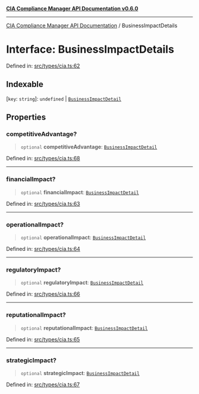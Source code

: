 [**CIA Compliance Manager API Documentation v0.6.0**](../README.md)

***

[CIA Compliance Manager API Documentation](../globals.md) / BusinessImpactDetails

# Interface: BusinessImpactDetails

Defined in: [src/types/cia.ts:62](https://github.com/Hack23/cia-compliance-manager/blob/main/src/types/cia.ts#L62)

## Indexable

\[`key`: `string`\]: `undefined` \| [`BusinessImpactDetail`](BusinessImpactDetail.md)

## Properties

### competitiveAdvantage?

> `optional` **competitiveAdvantage**: [`BusinessImpactDetail`](BusinessImpactDetail.md)

Defined in: [src/types/cia.ts:68](https://github.com/Hack23/cia-compliance-manager/blob/main/src/types/cia.ts#L68)

***

### financialImpact?

> `optional` **financialImpact**: [`BusinessImpactDetail`](BusinessImpactDetail.md)

Defined in: [src/types/cia.ts:63](https://github.com/Hack23/cia-compliance-manager/blob/main/src/types/cia.ts#L63)

***

### operationalImpact?

> `optional` **operationalImpact**: [`BusinessImpactDetail`](BusinessImpactDetail.md)

Defined in: [src/types/cia.ts:64](https://github.com/Hack23/cia-compliance-manager/blob/main/src/types/cia.ts#L64)

***

### regulatoryImpact?

> `optional` **regulatoryImpact**: [`BusinessImpactDetail`](BusinessImpactDetail.md)

Defined in: [src/types/cia.ts:66](https://github.com/Hack23/cia-compliance-manager/blob/main/src/types/cia.ts#L66)

***

### reputationalImpact?

> `optional` **reputationalImpact**: [`BusinessImpactDetail`](BusinessImpactDetail.md)

Defined in: [src/types/cia.ts:65](https://github.com/Hack23/cia-compliance-manager/blob/main/src/types/cia.ts#L65)

***

### strategicImpact?

> `optional` **strategicImpact**: [`BusinessImpactDetail`](BusinessImpactDetail.md)

Defined in: [src/types/cia.ts:67](https://github.com/Hack23/cia-compliance-manager/blob/main/src/types/cia.ts#L67)
